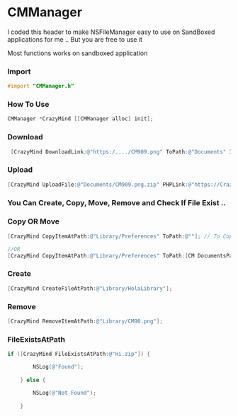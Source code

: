 # CMManager

I coded this header to make NSFileManager easy to use on SandBoxed applications for me .. But you are free to use it 

Most functions works on sandboxed application 


### Import 

```objective-c
#import "CMManager.h"
```


### How To Use

```objective-c
CMManager *CrazyMind [[CMManager alloc] init];
```

### Download

```objective-c
 [CrazyMind DownloadLink:@"https:/..../CM909.png" ToPath:@"Documents" IsSandBoxed:YES];
```



### Upload 

```objective-c
[CrazyMind UploadFile:@"Documents/CM909.png.zip" PHPLink:@"https://Crazy/PP.php" PHPNameValue:@"upload" IsSandBoxed:YES];
```




### You Can Create, Copy, Move, Remove and Check If File Exist ..



### Copy OR Move

```objective-c
[CrazyMind CopyItemAtPath:@"Library/Preferences" ToPath:@""]; // To Copy "Preferences" To HomeDirectory

//OR
[CrazyMind CopyItemAtPath:@"Library/Preferences" ToPath:[CM DocumentsPath:YES FullDocumentsPath:YES]]; To Copy "Preferences" To DocumentsDirectory
```



### Create

```objective-c
[CrazyMind CreateFileAtPath:@"Library/HolaLibrary"];
```



### Remove

```objective-c
[CrazyMind RemoveItemAtPath:@"Library/CM90.png"];
```



### FileExistsAtPath

```objective-c
if ([CrazyMind FileExistsAtPath:@"Hi.zip"]) {

        NSLog(@"Found");
        
    } else {
        
        NSLog(@"Not Found");
        
    }
```
















